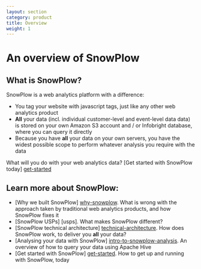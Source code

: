 ```yaml
---
layout: section
category: product
title: Overview
weight: 1
---
```


# An overview of SnowPlow

## What is SnowPlow?

SnowPlow is a web analytics platform with a difference:

* You tag your website with javascript tags, just like any other web analytics product
* **All** your data (incl. individual customer-level and event-level data data) is stored on your own Amazon S3 account and / or Infobright database, where you can query it directly
* Because you have **all** your data on your own servers, you have the widest possible scope to perform whatever analysis you require with the data

What will you do with your web analytics data? [Get started with SnowPlow today] [get-started]

## Learn more about SnowPlow:

* [Why we built SnowPlow] [why-snowplow]. What is wrong with the approach taken by traditional web analytics products, and how SnowPlow fixes it
* [SnowPlow USPs] [usps]. What makes SnowPlow different?
* [SnowPlow technical architecture] [technical-architecture]. How does SnowPlow work, to deliver you **all** your data?
* [Analysing your data with SnowPlow] [intro-to-snowplow-analysis]. An overview of how to query your data using Apache Hive
* [Get started with SnowPlow] [get-started]. How to get up and running with SnowPlow, today

[why-snowplow]: why-snowplow.html
[snowplow-usps]: [snowplow-usps.html]
[technical-architecture]: [technical-architecture.html]
[intro-to-snowplow-analysis]: [intro-to-snowplow-analysis.html]
[roadmap]: [roadmap.html]
[get-started]: [get-started.html]
[learn-more]: [learn-more.html]
